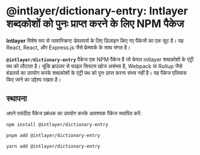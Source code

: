 # @intlayer/dictionary-entry: Intlayer शब्दकोशों को पुनः प्राप्त करने के लिए NPM पैकेज

**Intlayer** विशेष रूप से जावास्क्रिप्ट डेवलपर्स के लिए डिज़ाइन किए गए पैकेजों का एक सूट है। यह React, React, और Express.js जैसे फ्रेमवर्क के साथ संगत है।

**`@intlayer/dictionary-entry`** पैकेज एक NPM पैकेज है जो केवल intlayer शब्दकोशों के एंट्री पथ को लौटाता है। चूंकि ब्राउज़र से फाइल सिस्टम खोज असंभव है, Webpack या Rollup जैसे बंडलर्स का उपयोग करके शब्दकोशों के एंट्री पथ को पुनः प्राप्त करना संभव नहीं है। यह पैकेज एलियास किए जाने का उद्देश्य रखता है।

## स्थापना

अपने पसंदीदा पैकेज प्रबंधक का उपयोग करके आवश्यक पैकेज स्थापित करें:

```bash packageManager="npm"
npm install @intlayer/dictionary-entry
```

```bash packageManager="pnpm"
pnpm add @intlayer/dictionary-entry
```

```bash packageManager="yarn"
yarn add @intlayer/dictionary-entry
```
